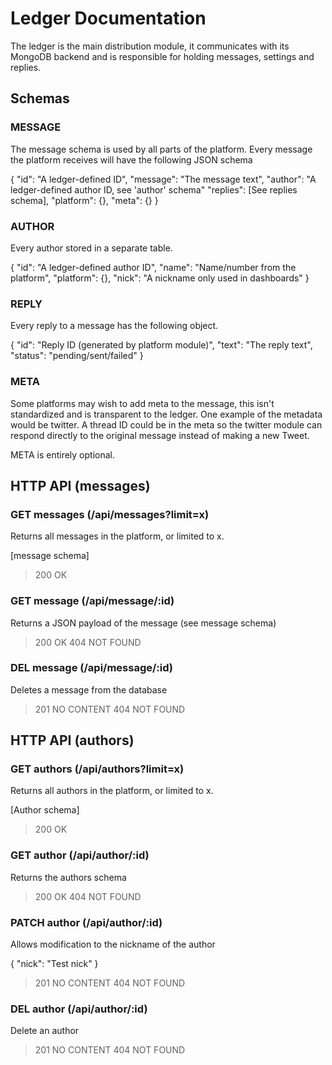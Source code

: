 # Ledger Documentation

The ledger is the main distribution module, it communicates with its MongoDB backend and is responsible 
for holding messages, settings and replies.

## Schemas

### MESSAGE
The message schema is used by all parts of the platform. Every message the platform receives will have the following
JSON schema

{
    "id": "A ledger-defined ID",
    "message": "The message text",
    "author": "A ledger-defined author ID, see 'author' schema"
    "replies": [See replies schema],
    "platform": {},
    "meta": {}
}

### AUTHOR
Every author stored in a separate table. 

{
    "id": "A ledger-defined author ID",
    "name": "Name/number from the platform",
    "platform": {},
    "nick": "A nickname only used in dashboards"
}

### REPLY
Every reply to a message has the following object.

{
    "id": "Reply ID (generated by platform module)",
    "text": "The reply text",
    "status": "pending/sent/failed"
}

### META
Some platforms may wish to add meta to the message, this isn't standardized and is transparent to the ledger.
One example of the metadata would be twitter. A thread ID could be in the meta so the twitter module can respond
directly to the original message instead of making a new Tweet.

META is entirely optional.

## HTTP API (messages)

### GET messages (/api/messages?limit=x)
Returns all messages in the platform, or limited to x.

[message schema]

> 200 OK

### GET message (/api/message/:id)
Returns a JSON payload of the message (see message schema)

> 200 OK
> 404 NOT FOUND

### DEL message (/api/message/:id)
Deletes a message from the database

> 201 NO CONTENT
> 404 NOT FOUND

## HTTP API (authors)

### GET authors (/api/authors?limit=x)
Returns all authors in the platform, or limited to x.

[Author schema]

> 200 OK

### GET author (/api/author/:id)
Returns the authors schema

> 200 OK
> 404 NOT FOUND

### PATCH author (/api/author/:id)
Allows modification to the nickname of the author

{
    "nick": "Test nick"
}

> 201 NO CONTENT
> 404 NOT FOUND

### DEL author (/api/author/:id)
Delete an author

> 201 NO CONTENT
> 404 NOT FOUND
